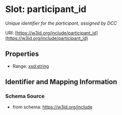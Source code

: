 # Slot: participant_id
_Unique identifier for the participant, assigned by DCC_


URI: [https://w3id.org/include/participant_id](https://w3id.org/include/participant_id)



<!-- no inheritance hierarchy -->


## Properties

 * Range: [xsd:string](xsd:string)



## Identifier and Mapping Information







### Schema Source


* from schema: https://w3id.org/include



